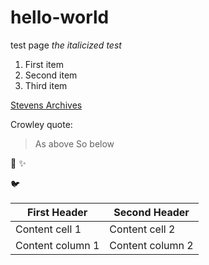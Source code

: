 # hello-world
test page
*the italicized test*

1. First item
2. Second item
3. Third item

[Stevens Archives](https://stevensarchives.tumblr.com)

Crowley quote:

> As above
> So below

:camel:  :sparkles:

:bird:

First Header | Second Header
------------ | -------------
Content cell 1 | Content cell 2
Content column 1 | Content column 2
